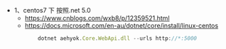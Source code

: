 - 1、centos7 下 按照.net 5.0
    - https://www.cnblogs.com/wxb8/p/12359521.html
    - https://docs.microsoft.com/en-au/dotnet/core/install/linux-centos
        ```javascript
            dotnet aehyok.Core.WebApi.dll --urls http://*:5000
        ```
